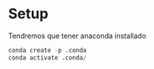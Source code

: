 # Setup 

Tendremos que tener anaconda installado 

```python
conda create -p .conda 
conda activate .conda/
```


